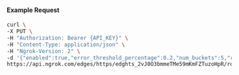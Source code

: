 <!-- Code generated for API Clients. DO NOT EDIT. -->

#### Example Request

```bash
curl \
-X PUT \
-H "Authorization: Bearer {API_KEY}" \
-H "Content-Type: application/json" \
-H "Ngrok-Version: 2" \
-d '{"enabled":true,"error_threshold_percentage":0.2,"num_buckets":5,"rolling_window":300,"tripped_duration":120,"volume_threshold":20}' \
https://api.ngrok.com/edges/https/edghts_2vJ0O3bmmeTMe59mKmFZTuzoHpR/routes/edghtsrt_2vJ0O5Bu4bnqlEqiDvXP4k3XWeR/circuit_breaker
```
